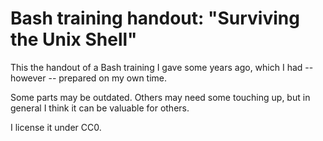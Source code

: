 # Bash training handout: "Surviving the Unix Shell"

This the handout of a Bash training I gave some years ago, which I had -- however -- prepared on my own time.

Some parts may be outdated. Others may need some touching up, but in general I think it can be valuable for others.

I license it under CC0.
